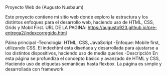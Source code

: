 Proyecto Web de (Augusto Nusbaum)

Este proyecto contiene mi sitio web donde exploro la estructura y los distintos enfoques para el desarrollo web, haciendo uso de HTML, CSS, Grids y Mobil First.
URL DE LA PAGINA:
https://augusto923.github.io/pre-entrega2/indexcorregido.html

Páina principal
-Tecnología: HTML, CSS, JavaScript
-Enfoque: Mobile first, utilizando CSS. El indexhtml esta diseñada y desarrollada para ajustarse a los distintos dispositivos, haciendo uso de media queries
-Descripción En esta página se profundiza el concepto básico y avanzado de HTML y CSS, Haciendo uso de etiquetas semánticas hasta flexbox. La página es simple y desarrollada con framework
